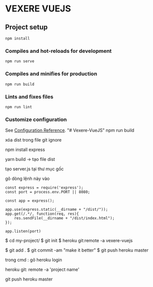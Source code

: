 # VEXERE VUEJS

## Project setup
```
npm install
```

### Compiles and hot-reloads for development
```
npm run serve
```

### Compiles and minifies for production
```
npm run build
```

### Lints and fixes files
```
npm run lint
```

### Customize configuration
See [Configuration Reference](https://cli.vuejs.org/config/).
"# Vexere-VueJS" 
npm run build

xóa dist trong file git ignore

npm install express

yarn build -> tạo file dist

tạo server.js tại thư mục gốc

gõ dòng lệnh này vào

```
const express = require('express');
const port = process.env.PORT || 8080;

const app = express();

app.use(express.static(__dirname + "/dist/"));
app.get(/.*/, function(req, res){
    res.sendFile(__dirname + "/dist/index.html");
});

app.listen(port)
```
$ cd my-project/
$ git init
$ heroku git:remote -a vexere-vuejs

$ git add .
$ git commit -am "make it better"
$ git push heroku master

trong cmd : gõ heroku login

heroku git: remote -a 'project name'

git push heroku master
